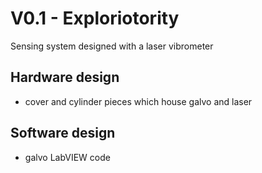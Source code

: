 # V0.1 - Exploriotority 
Sensing system designed with a laser vibrometer

## Hardware design
* cover and cylinder pieces which house galvo and laser
 
## Software design
* galvo LabVIEW code
